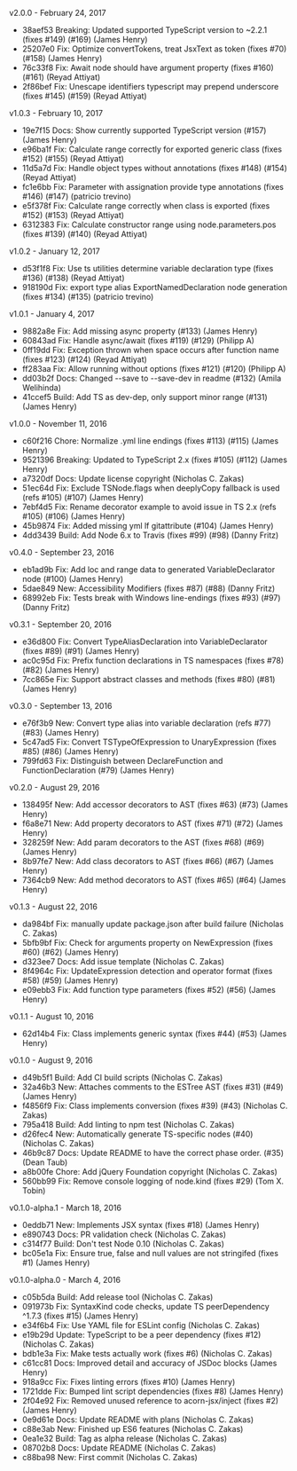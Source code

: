 v2.0.0 - February 24, 2017

* 38aef53 Breaking: Updated supported TypeScript version to ~2.2.1 (fixes #149) (#169) (James Henry)
* 25207e0 Fix: Optimize convertTokens, treat JsxText as token (fixes #70) (#158) (James Henry)
* 76c33f8 Fix: Await node should have argument property (fixes #160) (#161) (Reyad Attiyat)
* 2f86bef Fix: Unescape identifiers typescript may prepend underscore (fixes #145) (#159) (Reyad Attiyat)

v1.0.3 - February 10, 2017

* 19e7f15 Docs: Show currently supported TypeScript version (#157) (James Henry)
* e96ba1f Fix: Calculate range correctly for exported generic class (fixes #152) (#155) (Reyad Attiyat)
* 11d5a7d Fix: Handle object types without annotations (fixes #148) (#154) (Reyad Attiyat)
* fc1e6bb Fix: Parameter with assignation provide type annotations (fixes #146) (#147) (patricio trevino)
* e5f378f Fix: Calculate range correctly when class is exported (fixes #152) (#153) (Reyad Attiyat)
* 6312383 Fix: Calculate constructor range using node.parameters.pos (fixes #139) (#140) (Reyad Attiyat)

v1.0.2 - January 12, 2017

* d53f1f8 Fix: Use ts utilities determine variable declaration type (fixes #136) (#138) (Reyad Attiyat)
* 918190d Fix: export type alias ExportNamedDeclaration node generation (fixes #134) (#135) (patricio trevino)

v1.0.1 - January 4, 2017

* 9882a8e Fix: Add missing async property (#133) (James Henry)
* 60843ad Fix: Handle async/await (fixes #119) (#129) (Philipp A)
* 0ff19dd Fix: Exception thrown when space occurs after function name (fixes #123) (#124) (Reyad Attiyat)
* ff283aa Fix: Allow running without options (fixes #121) (#120) (Philipp A)
* dd03b2f Docs: Changed --save to --save-dev in readme (#132) (Amila Welihinda)
* 41ccef5 Build: Add TS as dev-dep, only support minor range (#131) (James Henry)

v1.0.0 - November 11, 2016

* c60f216 Chore: Normalize .yml line endings (fixes #113) (#115) (James Henry)
* 9521396 Breaking: Updated to TypeScript 2.x (fixes #105) (#112) (James Henry)
* a7320df Docs: Update license copyright (Nicholas C. Zakas)
* 51ec64d Fix: Exclude TSNode.flags when deeplyCopy fallback is used (refs #105) (#107) (James Henry)
* 7ebf4d5 Fix: Rename decorator example to avoid issue in TS 2.x (refs #105) (#106) (James Henry)
* 45b9874 Fix: Added missing yml lf gitattribute (#104) (James Henry)
* 4dd3439 Build: Add Node 6.x to Travis (fixes #99) (#98) (Danny Fritz)

v0.4.0 - September 23, 2016

* eb1ad9b Fix: Add loc and range data to generated VariableDeclarator node (#100) (James Henry)
* 5dae849 New: Accessibility Modifiers (fixes #87) (#88) (Danny Fritz)
* 68992eb Fix: Tests break with Windows line-endings (fixes #93) (#97) (Danny Fritz)

v0.3.1 - September 20, 2016

* e36d800 Fix: Convert TypeAliasDeclaration into VariableDeclarator (fixes #89) (#91) (James Henry)
* ac0c95d Fix: Prefix function declarations in TS namespaces (fixes #78) (#82) (James Henry)
* 7cc865e Fix: Support abstract classes and methods (fixes #80) (#81) (James Henry)

v0.3.0 - September 13, 2016

* e76f3b9 New: Convert type alias into variable declaration (refs #77) (#83) (James Henry)
* 5c47ad5 Fix: Convert TSTypeOfExpression to UnaryExpression (fixes #85) (#86) (James Henry)
* 799fd63 Fix: Distinguish between DeclareFunction and FunctionDeclaration (#79) (James Henry)

v0.2.0 - August 29, 2016

* 138495f New: Add accessor decorators to AST (fixes #63) (#73) (James Henry)
* f6a8e71 New: Add property decorators to AST (fixes #71) (#72) (James Henry)
* 328259f New: Add param decorators to the AST (fixes #68) (#69) (James Henry)
* 8b97fe7 New: Add class decorators to AST (fixes #66) (#67) (James Henry)
* 7364cb9 New: Add method decorators to AST (fixes #65) (#64) (James Henry)

v0.1.3 - August 22, 2016

* da984bf Fix: manually update package.json after build failure (Nicholas C. Zakas)
* 5bfb9bf Fix: Check for arguments property on NewExpression (fixes #60) (#62) (James Henry)
* d323ee7 Docs: Add issue template (Nicholas C. Zakas)
* 8f4964c Fix: UpdateExpression detection and operator format (fixes #58) (#59) (James Henry)
* e09ebb3 Fix: Add function type parameters (fixes #52) (#56) (James Henry)

v0.1.1 - August 10, 2016

* 62d14b4 Fix: Class implements generic syntax (fixes #44) (#53) (James Henry)

v0.1.0 - August 9, 2016

* d49b5f1 Build: Add CI build scripts (Nicholas C. Zakas)
* 32a46b3 New: Attaches comments to the ESTree AST (fixes #31) (#49) (James Henry)
* f4856f9 Fix: Class implements conversion (fixes #39) (#43) (Nicholas C. Zakas)
* 795a418 Build: Add linting to npm test (Nicholas C. Zakas)
* d26fec4 New: Automatically generate TS-specific nodes (#40) (Nicholas C. Zakas)
* 46b9c87 Docs: Update README to have the correct phase order. (#35) (Dean Taub)
* a8b00fe Chore: Add jQuery Foundation copyright (Nicholas C. Zakas)
* 560bb99 Fix: Remove console logging of node.kind (fixes #29) (Tom X. Tobin)

v0.1.0-alpha.1 - March 18, 2016

* 0eddb71 New: Implements JSX syntax (fixes #18) (James Henry)
* e890743 Docs: PR validation check (Nicholas C. Zakas)
* c314f77 Build: Don't test Node 0.10 (Nicholas C. Zakas)
* bc05e1a Fix: Ensure true, false and null values are not stringifed (fixes #1) (James Henry)

v0.1.0-alpha.0 - March 4, 2016

* c05b5da Build: Add release tool (Nicholas C. Zakas)
* 091973b Fix: SyntaxKind code checks, update TS peerDependency ^1.7.3 (fixes #15) (James Henry)
* e34f6b4 Fix: Use YAML file for ESLint config (Nicholas C. Zakas)
* e19b29d Update: TypeScript to be a peer dependency (fixes #12) (Nicholas C. Zakas)
* bdb1e3a Fix: Make tests actually work (fixes #6) (Nicholas C. Zakas)
* c61cc81 Docs: Improved detail and accuracy of JSDoc blocks (James Henry)
* 918a9cc Fix: Fixes linting errors (fixes #10) (James Henry)
* 1721dde Fix: Bumped lint script dependencies (fixes #8) (James Henry)
* 2f04e92 Fix: Removed unused reference to acorn-jsx/inject (fixes #2) (James Henry)
* 0e9d61e Docs: Update README with plans (Nicholas C. Zakas)
* c88e3ab New: Finished up ES6 features (Nicholas C. Zakas)
* 0ea1e32 Build: Tag as alpha release (Nicholas C. Zakas)
* 08702b8 Docs: Update README (Nicholas C. Zakas)
* c88ba98 New: First commit (Nicholas C. Zakas)

